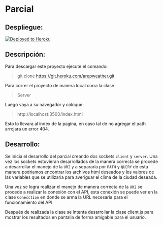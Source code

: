 # Parcial

## Despliegue:
[![Deployed to Heroku](https://www.herokucdn.com/deploy/button.png)](https://git.heroku.com/arepweather.git)

## Descripción:
Para descargar este proyecto ejecute el comando:
> git clone https://git.heroku.com/arepweather.git

Para correr el proyecto de manera local corra la clase
> Server

Luego vaya a su navegador y coloque:
> http://localhost:3500/index.html

Esto lo llevara al index de la pagina, en caso tal de no agregar el path arrojara un error 404.

## Desarrollo:

Se inicia el desarrollo del parcial creando dos sockets `client` y `server`. Una vez los sockets estuvieran desarrollados de la manera correcta se procede a 
desarrollar el manejo de la `URI` y a separarla por `PATH` y `QUERY` de esta manera podriamos encontrar los archivos html deseados y los valores de las variables 
que se utilizaria para averiguar el clima de la ciudad deseada.

Una vez se logra realizar el manejo de manera correcta de la `URI` se procede a realizar la conexión con el API, esta conexión se puede ver en la clase `Conecction`
en donde se arma la URL necesaria para el funcionamiento del API.

Después de realizada la clase se intenta desarrollar la clase client.js para mostrar los resultados en pantalla de forma amigable para el usuario. 




